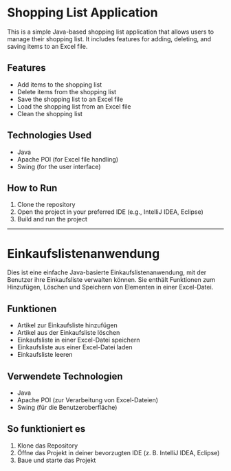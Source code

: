 # Shopping List Application

This is a simple Java-based shopping list application that allows users to manage their shopping list. It includes features for adding, deleting, and saving items to an Excel file.

## Features
- Add items to the shopping list
- Delete items from the shopping list
- Save the shopping list to an Excel file
- Load the shopping list from an Excel file
- Clean the shopping list

## Technologies Used
- Java
- Apache POI (for Excel file handling)
- Swing (for the user interface)

## How to Run
1. Clone the repository
2. Open the project in your preferred IDE (e.g., IntelliJ IDEA, Eclipse)
3. Build and run the project

---

# Einkaufslistenanwendung

Dies ist eine einfache Java-basierte Einkaufslistenanwendung, mit der Benutzer ihre Einkaufsliste verwalten können. Sie enthält Funktionen zum Hinzufügen, Löschen und Speichern von Elementen in einer Excel-Datei.

## Funktionen
- Artikel zur Einkaufsliste hinzufügen
- Artikel aus der Einkaufsliste löschen
- Einkaufsliste in einer Excel-Datei speichern
- Einkaufsliste aus einer Excel-Datei laden
- Einkaufsliste leeren

## Verwendete Technologien
- Java
- Apache POI (zur Verarbeitung von Excel-Dateien)
- Swing (für die Benutzeroberfläche)

## So funktioniert es
1. Klone das Repository
2. Öffne das Projekt in deiner bevorzugten IDE (z. B. IntelliJ IDEA, Eclipse)
3. Baue und starte das Projekt
